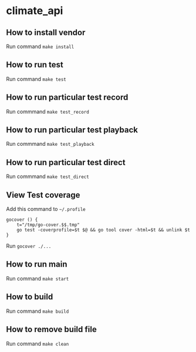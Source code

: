 



# climate_api

## How to install vendor

Run command `make install`

## How to run test

Run command `make test`

## How to run particular test record

Run commmand `make test_record`

## How to run particular test playback

Run commmand `make test_playback`

## How to run particular test direct

Run commmand `make test_direct`

## View Test coverage

Add this command to `~/.profile`  

```  
gocover () {
    t="/tmp/go-cover.$$.tmp"
    go test -coverprofile=$t $@ && go tool cover -html=$t && unlink $t
}
```  
Run `gocover ./...`

## How to run main

Run command `make start`

## How to build

Run command `make build`

## How to remove build file

Run command `make clean`
